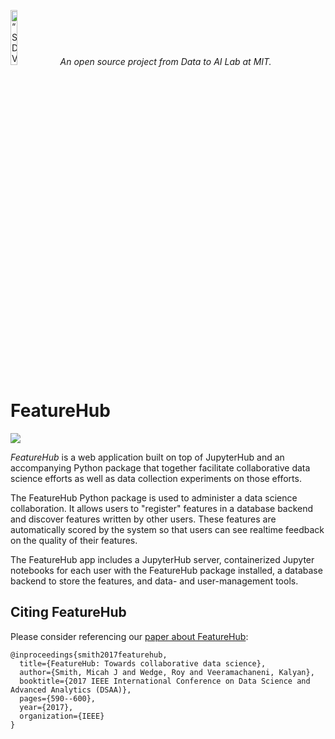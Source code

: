 <p align="left">
<img width=15% src="https://dai.lids.mit.edu/wp-content/uploads/2018/06/Logo_DAI_highres.png" alt=“SDV” />
<i>An open source project from Data to AI Lab at MIT.</i>
</p>



# FeatureHub

[![](https://img.shields.io/badge/docs-latest-blue.svg)](https://HDI-Project.github.io/FeatureHub)

*FeatureHub* is a web application built on top of JupyterHub and an accompanying Python
package that together facilitate collaborative data science efforts as well as data collection
experiments on those efforts.

The FeatureHub Python package is used to administer a data science collaboration. It
allows users to "register" features in a database backend and discover features written by
other users. These features are automatically scored by the system so that users can see
realtime feedback on the quality of their features.

The FeatureHub app includes a JupyterHub server, containerized Jupyter notebooks for
each user with the FeatureHub package installed, a database backend to store the
features, and data- and user-management tools.

## Citing FeatureHub

Please consider referencing our [paper about FeatureHub](https://www.micahsmith.com/files/featurehub-smith.pdf):

```
@inproceedings{smith2017featurehub,
  title={FeatureHub: Towards collaborative data science},
  author={Smith, Micah J and Wedge, Roy and Veeramachaneni, Kalyan},
  booktitle={2017 IEEE International Conference on Data Science and Advanced Analytics (DSAA)},
  pages={590--600},
  year={2017},
  organization={IEEE}
}
```
